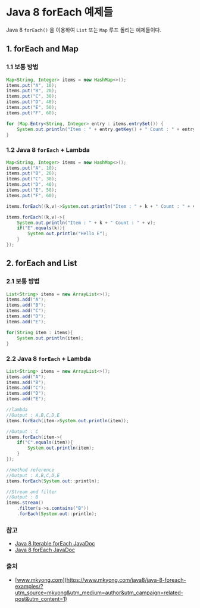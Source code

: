 # Java 8 forEach 예제들

Java 8 ```forEach()``` 을 이용하여 ```List``` 또는 ```Map``` 루프 돌리는 예제들이다.

## 1. forEach and Map
### 1.1 보통 방법
```java
Map<String, Integer> items = new HashMap<>();
items.put("A", 10);
items.put("B", 20);
items.put("C", 30);
items.put("D", 40);
items.put("E", 50);
items.put("F", 60);

for (Map.Entry<String, Integer> entry : items.entrySet()) {
	System.out.println("Item : " + entry.getKey() + " Count : " + entry.getValue());
}
```
### 1.2 Java 8 ```forEach``` + Lambda
```java
Map<String, Integer> items = new HashMap<>();
items.put("A", 10);
items.put("B", 20);
items.put("C", 30);
items.put("D", 40);
items.put("E", 50);
items.put("F", 60);

items.forEach((k,v)->System.out.println("Item : " + k + " Count : " + v));

items.forEach((k,v)->{
	System.out.println("Item : " + k + " Count : " + v);
	if("E".equals(k)){
		System.out.println("Hello E");
	}
});
```
## 2. forEach and List
### 2.1 보통 방법 
```java
List<String> items = new ArrayList<>();
items.add("A");
items.add("B");
items.add("C");
items.add("D");
items.add("E");

for(String item : items){
	System.out.println(item);
}
```
### 2.2 Java 8 ```forEach``` + Lambda
```java
List<String> items = new ArrayList<>();
items.add("A");
items.add("B");
items.add("C");
items.add("D");
items.add("E");

//lambda
//Output : A,B,C,D,E
items.forEach(item->System.out.println(item));

//Output : C
items.forEach(item->{
	if("C".equals(item)){
		System.out.println(item);
	}
});

//method reference
//Output : A,B,C,D,E
items.forEach(System.out::println);

//Stream and filter
//Output : B
items.stream()
	.filter(s->s.contains("B"))
	.forEach(System.out::println);
```

### 참고
- [Java 8 Iterable forEach JavaDoc](https://docs.oracle.com/javase/8/docs/api/java/lang/Iterable.html#forEach-java.util.function.Consumer-)
- [Java 8 forEach JavaDoc](https://docs.oracle.com/javase/8/docs/api/java/util/Map.html#forEach-java.util.function.BiConsumer-)

### 출처
- [www.mkyong.com](https://www.mkyong.com/java8/java-8-foreach-examples/?utm_source=mkyong&utm_medium=author&utm_campaign=related-post&utm_content=1)